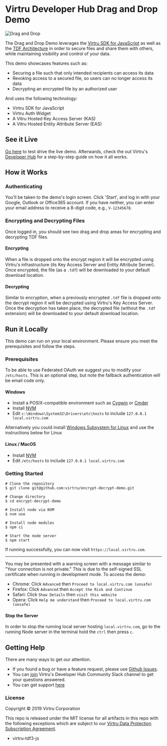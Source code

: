 # Virtru Developer Hub Drag and Drop Demo

![Drag and Drop](https://files.readme.io/43813ab-Screen_Shot_2019-02-14_at_2.33.59_PM.png)

The Drag and Drop Demo leverages the [Virtru SDK for JavaScript](https://docs.developer.virtru.com/js/latest/index.html) as well as the [TDF Architecture](https://developer.virtru.com/docs/tdf-overview) in order to secure files and share them with others, while maintaining visibility and control of your data.

This demo showcases features such as:

- Securing a file such that only intended recipients can access its data
- Revoking access to a secured file, so users can no longer access its data
- Decrypting an encrypted file by an authorized user 

And uses the following technology:

- Virtru SDK for JavaScript
- Virtru Auth Widget
- A Vitru Hosted Key Access Server (KAS)
- A Vitru Hosted Entity Attribute Server (EAS)

## See it Live

[Go here](https://demos.developer.virtru.com/dd/) to test drive the live demo. Afterwards, check the out Virtru's [Developer Hub](https://developer.virtru.com/docs/share-track) for a step-by-step guide on how it all works.

## How it Works

### Authenticating

You'll be taken to the demo's login screen. Click 'Start', and log in with your Google, Outlook or Office365 account. If you have neither, you can enter your email address to receive a 8-digit code, e.g., `V-12345678`. 

### Encrypting and Decrypting Files

Once logged in, you should see two drag and drop areas for encrypting and decrypting TDF files.

#### Encrypting

When a file is dropped onto the encrypt region it will be encrypted using Virtru's infrastructure (its Key Access Server and Entity Attribute Server). Once encrypted, the file (as a `.tdf`) will be downloaded to your default download location.

#### Decrypting

Similar to encryption, when a previously encrypted `.tdf` file is dropped onto the decrypt region it will be decrypted using Virtru's Key Access Server. Once the decryption has taken place, the decrypted file (without the `.tdf` extension) will be downloaded to your default download location.

## Run it Locally

This demo can run on your local environment. Please ensure you meet the prerequisites and follow the steps.

### Prerequisites

To be able to use Federated OAuth we suggest you to modify your `/etc/hosts`. This is an optional step, but note the fallback authentication will be email code only.

#### Windows

- Install a POSIX-compatible environment such as [Cygwin](https://www.cygwin.com/) or [Cmder](https://cmder.net/)
- Install [NVM](https://github.com/coreybutler/nvm-windows#node-version-manager-nvm-for-windows)
- Edit `c:\Windows\System32\Drivers\etc\hosts` to include `127.0.0.1 local.virtru.com`

Alternatively you could install [Windows Subsystem for Linux](https://docs.microsoft.com/en-us/windows/wsl/install-win10) and use the instructions below for Linux

#### Linux / MacOS

- Install [NVM](https://github.com/nvm-sh/nvm#installation-and-update)
- Edit `/etc/hosts` to include `127.0.0.1 local.virtru.com`

### Getting Started

```console
# Clone the repository
$ git clone git@github.com:virtru/encrypt-decrypt-demo.git

# Change directory
$ cd encrypt-decrypt-demo

# Install node via NVM
$ nvm use

# Install node modules
$ npm ci

# Start the node server
$ npm start
```

If running successfully, you can now visit `https://local.virtru.com`.

---

You may be presented with a warning screen with a message similar to "Your connection is not private." This is due to the self-signed SSL certificate when running in development mode. To access the demo:

- Chrome: Click `Advanced` then `Proceed to local.virtru.com (unsafe)`
- Firefox: Click `Advanced` then `Accept the Risk and Continue`
- Safari: Click `Show Details` then `visit this website`
- Opera: Click `Help me understand` then `Proceed to local.virtru.com (unsafe)`

#### Stop the Server

In order to stop the running local server hosting `local.virtru.com`, go to the running Node server in the terminal hold the `ctrl` then press `c`.

## Getting Help

There are many ways to get our attention. 

* If you found a bug or have a feature request, please use [Github Issues](https://github.com/virtru/encrypt-decrypt-demo/issues). 
* You can [join](https://docs.google.com/forms/d/e/1FAIpQLSfCx5tSl9hGQSZ-H-ZIzNw6uWIPN3_HSpMtYssKQ9jytj9yQQ/viewform) Virtru's Developer Hub Community Slack channel to get your questions answered.
* You can get support [here](https://support.virtru.com/hc/en-us/requests/new?ticket_form_id=360001419954)


### License

Copyright © 2019 Virtru Corporation

This repo is released under the MIT license for all artifacts in this repo with the following exceptions which are subject to our [Virtru Data Protection Subscription Agreement](https://www.virtru.com/terms-of-service/).

* virtru-tdf3-js


